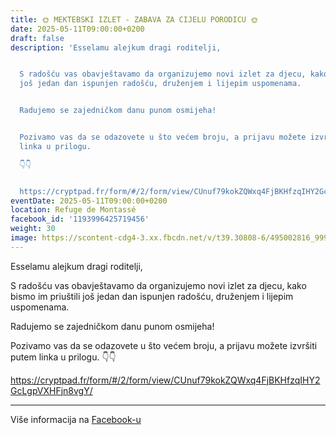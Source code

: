 ```yaml
---
title: 🌞 MEKTEBSKI IZLET - ZABAVA ZA CIJELU PORODICU 🌞
date: 2025-05-11T09:00:00+0200
draft: false
description: 'Esselamu alejkum dragi roditelji,


  S radošću vas obavještavamo da organizujemo novi izlet za djecu, kako bismo im priuštili
  još jedan dan ispunjen radošću, druženjem i lijepim uspomenama.


  Radujemo se zajedničkom danu punom osmijeha!


  Pozivamo vas da se odazovete u što većem broju, a prijavu možete izvršiti putem
  linka u prilogu.

  👇👇


  https://cryptpad.fr/form/#/2/form/view/CUnuf79kokZQWxq4FjBKHfzqIHY2GcLgpVXHFjn8vgY/'
eventDate: 2025-05-11T09:00:00+0200
location: Refuge de Montassé
facebook_id: '1193996425719456'
weight: 30
image: https://scontent-cdg4-3.xx.fbcdn.net/v/t39.30808-6/495002816_999819255612007_6095771516433501333_n.jpg?_nc_cat=106&ccb=1-7&_nc_sid=9e60e4&_nc_eui2=AeE4i9kfxibsmnXwOJtZEfFQZcfpBP-vZNVlx-kE_69k1bn8IU1lCcE-UzsrRsZpS5bS10mHb61n4OPKUOSyR7Z5&_nc_ohc=xtH5JS8WiOUQ7kNvwEt7bQi&_nc_oc=AdnW8BPL6u2vzhXAKvDJibutb3y5WYa9mK1AlNm2uotg4jA9V5R8REqu6wCQXyfo944&_nc_zt=23&_nc_ht=scontent-cdg4-3.xx&edm=ABTKTjYEAAAA&_nc_gid=ppp1aw5-PMVLcatRt3Pe4A&oh=00_AfPkKQA3f5KVZU_ncQ5Bs4uF4aBScDYlE-Ton5oUSfiNBg&oe=6867E705
---
```


Esselamu alejkum dragi roditelji,

S radošću vas obavještavamo da organizujemo novi izlet za djecu, kako bismo im priuštili još jedan dan ispunjen radošću, druženjem i lijepim uspomenama.

Radujemo se zajedničkom danu punom osmijeha!

Pozivamo vas da se odazovete u što većem broju, a prijavu možete izvršiti putem linka u prilogu.
👇👇

https://cryptpad.fr/form/#/2/form/view/CUnuf79kokZQWxq4FjBKHfzqIHY2GcLgpVXHFjn8vgY/

---

Više informacija na [Facebook-u](https://facebook.com/events/1193996425719456)
